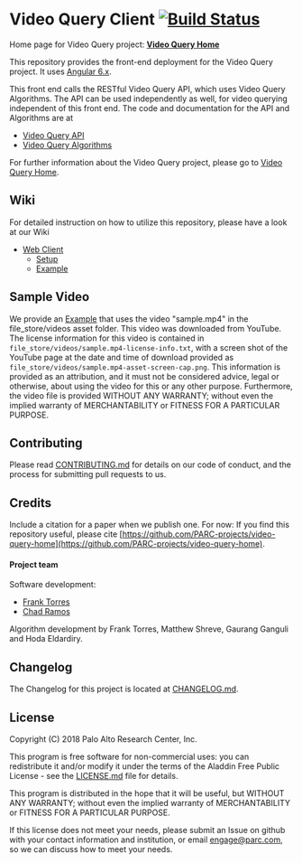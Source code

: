 # Video Query Client [![Build Status](https://travis-ci.org/PARC-projects/video-query-client-web.svg?branch=master)](https://travis-ci.org/PARC-projects/video-query-client-web.svg?branch=master)

Home page for Video Query project: **[Video Query Home](https://github.com/PARC-projects/video-query-home)**


This repository provides the front-end deployment for the Video Query project. It uses [Angular 6.x](https://angular.io). 


This front end calls the RESTful Video Query API, which uses Video Query Algorithms.
The API can be used independently as well, for video querying independent of this front end.
The code and documentation for the API and Algorithms are at

- [Video Query API](https://github.com/PARC-projects/video-query-api)
- [Video Query Algorithms](https://github.com/PARC-projects/video-query-algorithms)

For further information about the Video Query project, please go to [Video Query Home](https://github.com/PARC-projects/video-query-home).
## Wiki
For detailed instruction on how to utilize this repository, please have a look at our Wiki

- [Web Client](https://github.com/PARC-projects/video-query-home/wiki/Web-Client)
  - [Setup](https://github.com/PARC-projects/video-query-home/wiki/Web-Client-Setup)
  - [Example](https://github.com/PARC-projects/video-query-home/wiki/Web-Client-Example)

## Sample Video
We provide an [Example](https://github.com/PARC-projects/video-query-home/wiki/Web-Client-Example)
that uses the video "sample.mp4" in the file_store/videos asset folder. This video was downloaded from YouTube.
The license information for this video is contained in `file_store/videos/sample.mp4-license-info.txt`,
with a screen shot of the YouTube page at the date and time of download provided as 
`file_store/videos/sample.mp4-asset-screen-cap.png`. This information is provided as an attribution, 
and it must not be considered advice, legal or otherwise, about using the video for this or any other purpose. 
Furthermore, the video file is provided WITHOUT ANY WARRANTY; without even the implied warranty 
of MERCHANTABILITY or FITNESS FOR A PARTICULAR PURPOSE.

## Contributing

Please read [CONTRIBUTING.md](CONTRIBUTING.md) for details on our code of conduct, and the process for submitting pull
requests to us.

## Credits

Include a citation for a paper when we publish one.  For now:
If you find this repository useful, please cite
[https://github.com/PARC-projects/video-query-home](https://github.com/PARC-projects/video-query-home).

#### Project team
Software development:
- [Frank Torres](https://github.com/fetorres)
- [Chad Ramos](https://github.com/chad-ramos)

Algorithm development by Frank Torres, Matthew Shreve, Gaurang Ganguli and Hoda Eldardiry.

## Changelog

The Changelog for this project is located at [CHANGELOG.md](CHANGELOG.md).

## License

Copyright (C) 2018 Palo Alto Research Center, Inc.

This program is free software for non-commercial uses: you can redistribute it and/or modify
it under the terms of the Aladdin Free Public License - see the [LICENSE.md](LICENSE.md) file for details.

This program is distributed in the hope that it will be useful,
but WITHOUT ANY WARRANTY; without even the implied warranty of
MERCHANTABILITY or FITNESS FOR A PARTICULAR PURPOSE.

If this license does not meet your needs, please submit an Issue on github with
your contact information and institution, or email engage@parc.com, so we can discuss how to meet your needs.
